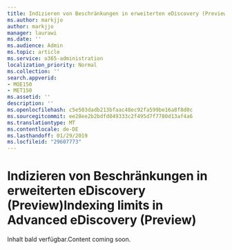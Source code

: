 ```yaml
---
title: Indizieren von Beschränkungen in erweiterten eDiscovery (Preview)
ms.author: markjjo
author: markjjo
manager: laurawi
ms.date: ''
ms.audience: Admin
ms.topic: article
ms.service: o365-administration
localization_priority: Normal
ms.collection: ''
search.appverid:
- MOE150
- MET150
ms.assetid: ''
description: ''
ms.openlocfilehash: c5e503dadb213bfaac48ec92fa599be16a8f8d0c
ms.sourcegitcommit: ee28ee2b2bdfd049333c2f495d7f7780d13af4a6
ms.translationtype: MT
ms.contentlocale: de-DE
ms.lasthandoff: 01/29/2019
ms.locfileid: "29607773"
---
```

# <a name="indexing-limits-in-advanced-ediscovery-preview"></a><span data-ttu-id="ef0ec-102">Indizieren von Beschränkungen in erweiterten eDiscovery (Preview)</span><span class="sxs-lookup"><span data-stu-id="ef0ec-102">Indexing limits in Advanced eDiscovery (Preview)</span></span>

<span data-ttu-id="ef0ec-103">Inhalt bald verfügbar.</span><span class="sxs-lookup"><span data-stu-id="ef0ec-103">Content coming soon.</span></span>
